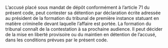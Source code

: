 L’accusé placé sous mandat de dépôt conformément à l’article 71 du présent code, peut contester sa détention par déclaration écrite adressée au président de la formation du tribunal de première instance statuant en matière criminelle devant laquelle l’affaire est portée. La formation du tribunal connaît de la contestation à sa prochaine audience. Il peut décider de la mise en liberté provisoire ou du maintien en détention de l’accusé, dans les conditions prévues par le présent code.